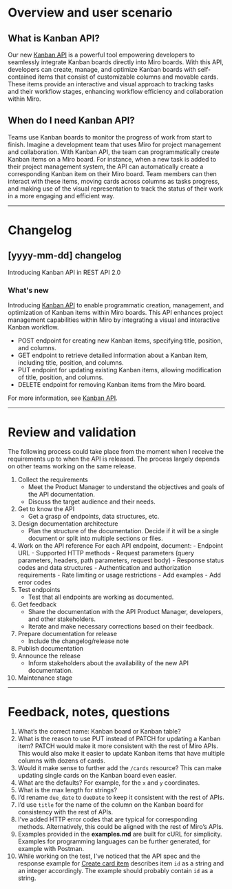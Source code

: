 # Overview and user scenario

## What is Kanban API?

Our new [Kanban API](link-to-api-reference) is a powerful tool empowering developers to seamlessly integrate Kanban boards directly into Miro boards. With this API, developers can create, manage, and optimize Kanban boards with self-contained items that consist of customizable columns and movable cards. These items provide an interactive and visual approach to tracking tasks and their workflow stages, enhancing workflow efficiency and collaboration within Miro.

## When do I need Kanban API?

Teams use Kanban boards to monitor the progress of work from start to finish. Imagine a development team that uses Miro for project management and collaboration. With Kanban API, the team can programmatically create Kanban items on a Miro board. For instance, when a new task is added to their project management system, the API can automatically create a corresponding Kanban item on their Miro board. Team members can then interact with these items, moving cards across columns as tasks progress, and making use of the visual representation to track the status of their work in a more engaging and efficient way.

---

# Changelog

## [yyyy-mm-dd] changelog

Introducing Kanban API in REST API 2.0

### What's new

Introducing [Kanban API](link-to-kanban-api-overview) to enable programmatic creation, management, and optimization of Kanban items within Miro boards. This API enhances project management capabilities within Miro by integrating a visual and interactive Kanban workflow.

- POST endpoint for creating new Kanban items, specifying title, position, and columns.
- GET endpoint to retrieve detailed information about a Kanban item, including title, position, and columns.
- PUT endpoint for updating existing Kanban items, allowing modification of title, position, and columns.
- DELETE endpoint for removing Kanban items from the Miro board.

For more information, see [Kanban API](link-to-api-reference).

---

# Review and validation

The following process could take place from the moment when I receive the requirements up to when the API is released. The process largely depends on other teams working on the same release.

1. Collect the requirements
	- Meet the Product Manager to understand the objectives and goals of the API documentation.
	- Discuss the target audience and their needs.
2. Get to know the API
	- Get a grasp of endpoints, data structures, etc.
3. Design documentation architecture
	- Plan the structure of the documentation. Decide if it will be a single document or split into multiple sections or files.
4. Work on the API reference
	For each API endpoint, document:
		- Endpoint URL
		- Supported HTTP methods
		- Request parameters (query parameters, headers, path parameters, request body)
		- Response status codes and data structures
		- Authentication and authorization requirements
		- Rate limiting or usage restrictions
		- Add examples
		- Add error codes
5. Test endpoints
	- Test that all endpoints are working as documented.
6. Get feedback
	- Share the documentation with the API Product Manager, developers, and other stakeholders.
	- Iterate and make necessary corrections based on their feedback.
7. Prepare documentation for release
	- Include the changelog/release note
8. Publish documentation
9. Announce the release
	- Inform stakeholders about the availability of the new API documentation.
10. Maintenance stage

---

# Feedback, notes, questions

1. What’s the correct name: Kanban board or Kanban table?
2. What is the reason to use PUT instead of PATCH for updating a Kanban item? PATCH would make it more consistent with the rest of Miro APIs. This would also make it easier to update Kanban items that have multiple columns with dozens of cards.
3. Would it make sense to further add the `/cards` resource? This can make updating single cards on the Kanban board even easier.
4. What are the defaults? For example, for the `x` and `y` coordinates.
5. What is the max length for strings?
6. I’d rename `due_date` to `dueDate` to keep it consistent with the rest of APIs.
7. I’d use `title` for the name of the column on the Kanban board for consistency with the rest of APIs.
8. I’ve added HTTP error codes that are typical for corresponding methods. Alternatively, this could be aligned with the rest of Miro’s APIs.
9. Examples provided in the **examples.md** are built for cURL for simplicity. Examples for programming languages can be further generated, for example with Postman.
10. While working on the test, I've noticed that the API spec and the response example for [Create card item](https://developers.miro.com/reference/create-card-item) describes item `id` as a string and an integer accordingly. The example should probably contain `id` as a string.
